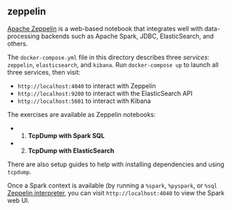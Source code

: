 zeppelin
--------

[Apache Zeppelin](http://zeppelin.apache.org) is a web-based notebook that integrates well with data-processing backends such as Apache Spark, JDBC, ElasticSearch, and others.

The `docker-compose.yml` file in this directory describes three *services*: `zeppelin`, `elasticsearch`, and `kibana`. Run `docker-compose up` to launch all three services, then visit:

- `http://localhost:4040` to interact with Zeppelin
- `http://localhost:9200` to interact with the ElasticSearch API
- `http://localhost:5601` to interact with Kibana

The exercises are available as Zeppelin notebooks:

- 1. **TcpDump with Spark SQL**
- 2. **TcpDump with ElasticSearch**

There are also setup guides to help with installing dependencies and using `tcpdump`.

Once a Spark context is available (by running a `%spark`, `%pyspark`, or `%sql` [Zeppelin interpreter](http://zeppelin.apache.org/docs/0.7.0-SNAPSHOT/manual/interpreters.html), you can visit `http://localhost:4040` to view the Spark web UI.
